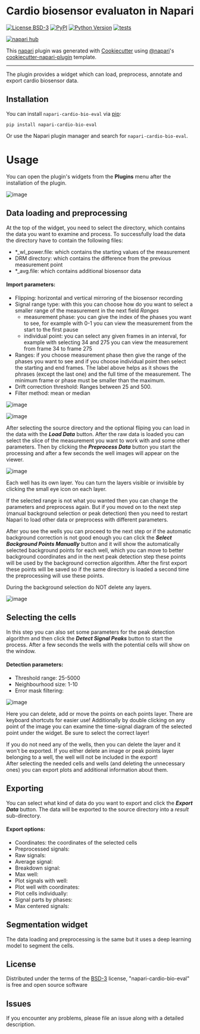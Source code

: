 # Cardio biosensor evaluaton in Napari

[![License BSD-3](https://img.shields.io/pypi/l/napari-cardio-bio-eval.svg?color=green)](https://github.com/Nanobiosensorics/napari-cardio-bio-eval/raw/main/LICENSE)
[![PyPI](https://img.shields.io/pypi/v/napari-cardio-bio-eval.svg?color=green)](https://pypi.org/project/napari-cardio-bio-eval)
[![Python Version](https://img.shields.io/pypi/pyversions/napari-cardio-bio-eval.svg?color=green)](https://python.org)
[![tests](https://github.com/Nanobiosensorics/napari-cardio-bio-eval/workflows/tests/badge.svg)](https://github.com//Nanobiosensorics/napari-cardio-bio-eval/actions)
<!--[![codecov](https://codecov.io/gh/Nanobiosensorics/napari-cardio-bio-eval/branch/main/graph/badge.svg)](https://codecov.io/gh/Nanobiosensorics/napari-cardio-bio-eval)-->
[![napari hub](https://img.shields.io/endpoint?url=https://api.napari-hub.org/shields/napari-cardio-bio-eval)](https://napari-hub.org/plugins/napari-cardio-bio-eval)

This [napari] plugin was generated with [Cookiecutter] using [@napari]'s [cookiecutter-napari-plugin] template.

----------------------------------

The plugin provides a widget which can load, preprocess, annotate and export cardio biosensor data.  

<!--
Don't miss the full getting started guide to set up your new package:
https://github.com/napari/cookiecutter-napari-plugin#getting-started

and review the napari docs for plugin developers:
https://napari.org/stable/plugins/index.html
-->

## Installation

You can install `napari-cardio-bio-eval` via [pip]:

    pip install napari-cardio-bio-eval

Or use the Napari plugin manager and search for `napari-cardio-bio-eval`.

<!--
First install a fresh conda enviroment (or other python enviroment) and activate it:

    conda create -y -n napari-env -c conda-forge python=3.10
    conda activate napari-env

Then you can pip install the plugin from the github repository and it will also downloads the necessary packages:

    pip install git+https://github.com/Nanobiosensorics/napari-cardio-bio-eval

Then you can start napari with a simple command:

    napari
-->
# Usage

You can open the plugin's widgets from the **Plugins** menu after the installation of the plugin.

![image](https://github.com/Nanobiosensorics/napari-cardio-bio-eval/assets/78443646/5d209fb5-c921-45d6-bb63-c5e3ff1fb1f8)

## Data loading and preprocessing

At the top of the widget, you need to select the directory, which contains the data you want to examine and process. To successfully load the data the directory have to contain the following files:
- *_wl_power.file: which contains the starting values of the measurement
- DRM directory: which contains the difference from the previous measurement point 
- *_avg.file: which contains additional biosensor data

#### Import parameters:  
- Flipping: horizontal and vertical mirroring of the biosensor recording
- Signal range type: with this you can choose how do you want to select a smaller range of the measurement in the next field *Ranges*
    - measurement phase: you can give the index of the phases you want to see, for example with 0-1 you can view the measurement from the start to the first pause
    - individual point: you can select any given frames in an interval, for example with selecting 34 and 275 you can view the measurement from frame 34 to frame 275
- Ranges: if you choose measurement phase then give the range of the phases you want to see and if you choose individual point then select the starting and end frames. The label above helps as it shows the phrases (except the last one) and the full time of the measurement. The minimum frame or phase must be smaller than the maximum.
- Drift correction threshold: Ranges between 25 and 500.
- Filter method: mean or median

![image](https://github.com/Nanobiosensorics/napari-cardio-bio-eval/assets/78443646/28b5f563-1c5e-4591-bdf6-2ece936becac)

![image](https://github.com/Nanobiosensorics/napari-cardio-bio-eval/assets/78443646/a6004667-deac-4ff8-8729-0fcb8bc35f7f)

After selecting the source directory and the optional fliping you can load in the data with the ***Load Data*** button. After the raw data is loaded you can select the slice of the measurement you want to work with and some other parameters. Then by clicking the ***Preprocess Data*** button you start the processing and after a few seconds the well images will appear on the viewer.  

![image](https://github.com/Nanobiosensorics/napari-cardio-bio-eval/assets/78443646/23e38c70-d058-41cc-9e9e-f2d34ea553e0)

Each well has its own layer. You can turn the layers visible or invisible by clicking the small eye icon on each layer.

If the selected range is not what you wanted then you can change the parameters and preprocess again. But if you moved on to the next step (manual background selection or peak detection) then you need to restart Napari to load other data or preprocess with different parameters.

After you see the wells you can proceed to the next step or if the automatic background correction is not good enough you can click the ***Select Background Points Manually*** button and it will show the automatically selected background points for each well, which you can move to better background coordinates and in the next peak detection step these points will be used by the background correction algorithm. After the first export these points will be saved so if the same directory is loaded a second time the preprocessing will use these points.

During the background selection do NOT delete any layers.

![image](https://github.com/Nanobiosensorics/napari-cardio-bio-eval/assets/78443646/133fd74a-b53b-4540-bdf9-209c325e2b4b)

## Selecting the cells

In this step you can also set some parameters for the peak detection algorithm and then click the ***Detect Signal Peaks*** button to start the process. After a few seconds the wells with the potential cells will show on the window.

#### Detection parameters:  
- Threshold range: 25-5000
- Neighbourhood size: 1-10
- Error mask filtering:

![image](https://github.com/Nanobiosensorics/napari-cardio-bio-eval/assets/78443646/842ad2e3-32dd-4d6c-8e98-47c137a7029b)

Here you can delete, add or move the points on each points layer. There are keyboard shortcuts for easier use! 
Additionally by double clicking on any point of the image you can examine the time-signal diagram of the selected point under the widget. Be sure to select the correct layer!  

If you do not need any of the wells, then you can delete the layer and it won't be exported. If you either delete an image or peak points layer belonging to a well, the well will not be included in the export!  
After selecting the needed cells and wells (and deleting the unnecessary ones) you can export plots and additional information about them.

## Exporting

You can select what kind of data do you want to export and click the ***Export Data*** button. The data will be exported to the source directory into a *result* sub-directory.

#### Export options:
- Coordinates: the coordinates of the selected cells
- Preprocessed signals: 
- Raw signals:
- Average signal: 
- Breakdown signal: 
- Max well: 
- Plot signals with well:  
- Plot well with coordinates: 
- Plot cells individually: 
- Signal parts by phases: 
- Max centered signals: 

## Segmentation widget

The data loading and preprocessing is the same but it uses a deep learning model to segment the cells.

## License

Distributed under the terms of the [BSD-3] license,
"napari-cardio-bio-eval" is free and open source software

## Issues

If you encounter any problems, please file an issue along with a detailed description.

[napari]: https://github.com/napari/napari
[Cookiecutter]: https://github.com/audreyr/cookiecutter
[@napari]: https://github.com/napari
[MIT]: http://opensource.org/licenses/MIT
[BSD-3]: http://opensource.org/licenses/BSD-3-Clause
[GNU GPL v3.0]: http://www.gnu.org/licenses/gpl-3.0.txt
[GNU LGPL v3.0]: http://www.gnu.org/licenses/lgpl-3.0.txt
[Apache Software License 2.0]: http://www.apache.org/licenses/LICENSE-2.0
[Mozilla Public License 2.0]: https://www.mozilla.org/media/MPL/2.0/index.txt
[cookiecutter-napari-plugin]: https://github.com/napari/cookiecutter-napari-plugin

[napari]: https://github.com/napari/napari
[tox]: https://tox.readthedocs.io/en/latest/
[pip]: https://pypi.org/project/pip/
[PyPI]: https://pypi.org/
